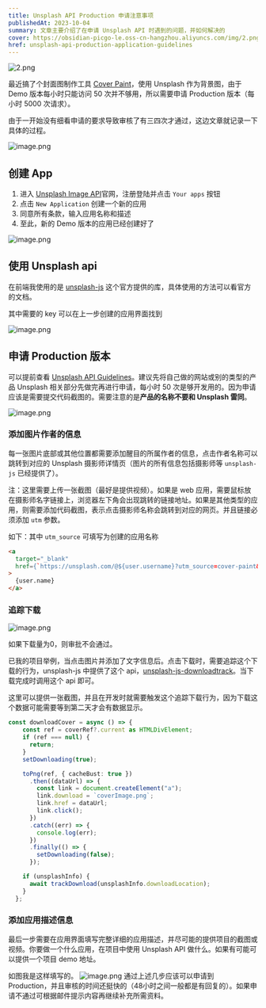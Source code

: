 ```yaml
---
title: Unsplash API Production 申请注意事项
publishedAt: 2023-10-04
summary: 文章主要介绍了在申请 Unsplash API 时遇到的问题，并如何解决的
cover: https://obsidian-picgo-le.oss-cn-hangzhou.aliyuncs.com/img/2.png
href: unsplash-api-production-application-guidelines
---
```

![2.png](https://obsidian-picgo-le.oss-cn-hangzhou.aliyuncs.com/img/2.png)

最近搞了个封面图制作工具 [Cover Paint](https://coverpaint.xiaole.site/)，使用 Unsplash 作为背景图，由于 Demo 版本每小时只能访问 50 次并不够用，所以需要申请 Production 版本（每小时 5000 次请求）。

由于一开始没有细看申请的要求导致审核了有三四次才通过，这边文章就记录一下具体的过程。

![image.png](https://obsidian-picgo-le.oss-cn-hangzhou.aliyuncs.com/img/20231004124102.png)

## 创建 App

1. 进入 [Unsplash Image API](https://unsplash.com/developers)官网，注册登陆并点击 `Your apps` 按钮
2. 点击 `New Application` 创建一个新的应用
3. 同意所有条款，输入应用名称和描述
4. 至此，新的 Demo 版本的应用已经创建好了

![image.png](https://obsidian-picgo-le.oss-cn-hangzhou.aliyuncs.com/img/20231004115950.png)

## 使用 Unsplash api

在前端我使用的是 [unsplash-js](https://github.com/unsplash/unsplash-js) 这个官方提供的库，具体使用的方法可以看官方的文档。

其中需要的 key 可以在上一步创建的应用界面找到

![image.png](https://obsidian-picgo-le.oss-cn-hangzhou.aliyuncs.com/img/20231004120530.png)

## 申请 Production 版本

可以提前查看 [Unsplash API Guidelines](https://help.unsplash.com/en/articles/2511245-unsplash-api-guidelines)。建议先将自己做的网站或别的类型的产品 Unsplash 相关部分先做完再进行申请，每小时 50 次是够开发用的。因为申请应该是需要提交代码截图的。需要注意的是**产品的名称不要和 Unsplash 雷同**。

![image.png](https://obsidian-picgo-le.oss-cn-hangzhou.aliyuncs.com/img/20231004121452.png)
### 添加图片作者的信息

每一张图片底部或其他位置都需要添加醒目的所属作者的信息，点击作者名称可以跳转到对应的 Unsplash 摄影师详情页（图片的所有信息包括摄影师等 `unsplash-js` 已经提供了）。

注：这里需要上传一张截图（最好是提供视频）。如果是 web 应用，需要鼠标放在摄影师名字链接上，浏览器左下角会出现跳转的链接地址。如果是其他类型的应用，则需要添加代码截图，表示点击摄影师名称会跳转到对应的网页。并且链接必须添加 `utm` 参数。

如下：其中 `utm_source` 可填写为创建的应用名称

```html
<a  
  target="_blank"  
  href={`https://unsplash.com/@${user.username}?utm_source=cover-paint&utm_medium=referral`}  
>  
  {user.name}  
</a>
```

### 追踪下载

![image.png](https://obsidian-picgo-le.oss-cn-hangzhou.aliyuncs.com/img/20231004123833.png)

如果下载量为0，则审批不会通过。

已我的项目举例，当点击图片并添加了文字信息后。点击下载时，需要追踪这个下载的行为，unsplash-js 中提供了这个 api，[unsplash-js-downloadtrack](https://github.com/unsplash/unsplash-js#photostrackdownloadarguments-additionalfetchoptions)。当下载完成时调用这个 api 即可。

这里可以提供一张截图，并且在开发时就需要触发这个追踪下载行为，因为下载这个数据可能需要等到第二天才会有数据显示。

```typescript
const downloadCover = async () => {
    const ref = coverRef?.current as HTMLDivElement;
    if (ref === null) {
      return;
    }
    setDownloading(true);

    toPng(ref, { cacheBust: true })
      .then((dataUrl) => {
        const link = document.createElement("a");
        link.download = `coverImage.png`;
        link.href = dataUrl;
        link.click();
      })
      .catch((err) => {
        console.log(err);
      })
      .finally(() => {
        setDownloading(false);
      });

    if (unsplashInfo) {
      await trackDownload(unsplashInfo.downloadLocation);
    }
  };
```

### 添加应用描述信息

最后一步需要在应用界面填写完整详细的应用描述，并尽可能的提供项目的截图或视频。你要做一个什么应用，在项目中使用 Unsplash API 做什么。如果有可能可以提供一个项目 demo 地址。

如图我是这样填写的。
![image.png](https://obsidian-picgo-le.oss-cn-hangzhou.aliyuncs.com/img/20231004124454.png)
通过上述几步应该可以申请到 Production，并且审核的时间还挺快的（48小时之间一般都是有回复的）。如果申请不通过可根据邮件提示内容再继续补充所需资料。
